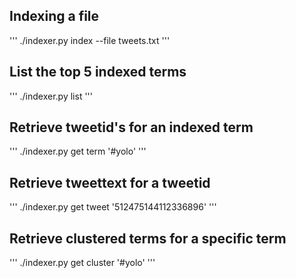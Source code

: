 ## Indexing a file
'''
./indexer.py index --file tweets.txt
'''

## List the top 5 indexed terms
'''
./indexer.py list
'''

## Retrieve tweetid's for an indexed term
'''
./indexer.py get term '#yolo'
'''

## Retrieve tweettext for a tweetid
'''
./indexer.py get tweet '512475144112336896'
'''

## Retrieve clustered terms for a specific term
'''
./indexer.py get cluster '#yolo'
'''
